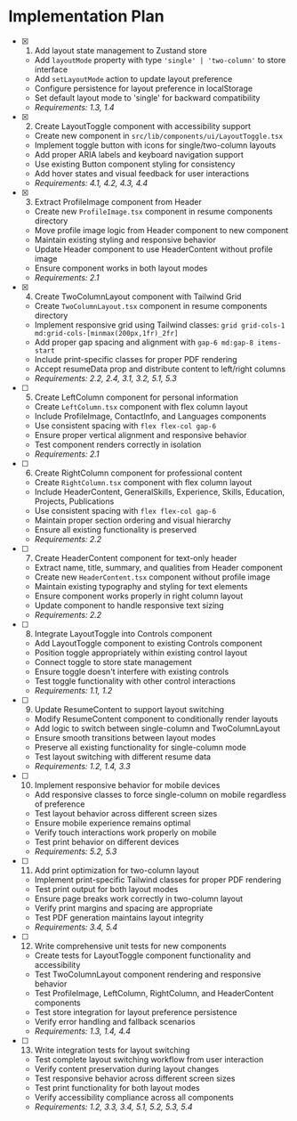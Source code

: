 # Implementation Plan

- [x] 1. Add layout state management to Zustand store
  - Add `layoutMode` property with type `'single' | 'two-column'` to store interface
  - Add `setLayoutMode` action to update layout preference
  - Configure persistence for layout preference in localStorage
  - Set default layout mode to 'single' for backward compatibility
  - _Requirements: 1.3, 1.4_

- [x] 2. Create LayoutToggle component with accessibility support
  - Create new component in `src/lib/components/ui/LayoutToggle.tsx`
  - Implement toggle button with icons for single/two-column layouts
  - Add proper ARIA labels and keyboard navigation support
  - Use existing Button component styling for consistency
  - Add hover states and visual feedback for user interactions
  - _Requirements: 4.1, 4.2, 4.3, 4.4_

- [x] 3. Extract ProfileImage component from Header
  - Create new `ProfileImage.tsx` component in resume components directory
  - Move profile image logic from Header component to new component
  - Maintain existing styling and responsive behavior
  - Update Header component to use HeaderContent without profile image
  - Ensure component works in both layout modes
  - _Requirements: 2.1_

- [x] 4. Create TwoColumnLayout component with Tailwind Grid
  - Create `TwoColumnLayout.tsx` component in resume components directory
  - Implement responsive grid using Tailwind classes: `grid grid-cols-1 md:grid-cols-[minmax(200px,1fr)_2fr]`
  - Add proper gap spacing and alignment with `gap-6 md:gap-8 items-start`
  - Include print-specific classes for proper PDF rendering
  - Accept resumeData prop and distribute content to left/right columns
  - _Requirements: 2.2, 2.4, 3.1, 3.2, 5.1, 5.3_

- [ ] 5. Create LeftColumn component for personal information
  - Create `LeftColumn.tsx` component with flex column layout
  - Include ProfileImage, ContactInfo, and Languages components
  - Use consistent spacing with `flex flex-col gap-6`
  - Ensure proper vertical alignment and responsive behavior
  - Test component renders correctly in isolation
  - _Requirements: 2.1_

- [ ] 6. Create RightColumn component for professional content
  - Create `RightColumn.tsx` component with flex column layout
  - Include HeaderContent, GeneralSkills, Experience, Skills, Education, Projects, Publications
  - Use consistent spacing with `flex flex-col gap-6`
  - Maintain proper section ordering and visual hierarchy
  - Ensure all existing functionality is preserved
  - _Requirements: 2.2_

- [ ] 7. Create HeaderContent component for text-only header
  - Extract name, title, summary, and qualities from Header component
  - Create new `HeaderContent.tsx` component without profile image
  - Maintain existing typography and styling for text elements
  - Ensure component works properly in right column layout
  - Update component to handle responsive text sizing
  - _Requirements: 2.2_

- [ ] 8. Integrate LayoutToggle into Controls component
  - Add LayoutToggle component to existing Controls component
  - Position toggle appropriately within existing control layout
  - Connect toggle to store state management
  - Ensure toggle doesn't interfere with existing controls
  - Test toggle functionality with other control interactions
  - _Requirements: 1.1, 1.2_

- [ ] 9. Update ResumeContent to support layout switching
  - Modify ResumeContent component to conditionally render layouts
  - Add logic to switch between single-column and TwoColumnLayout
  - Ensure smooth transitions between layout modes
  - Preserve all existing functionality for single-column mode
  - Test layout switching with different resume data
  - _Requirements: 1.2, 1.4, 3.3_

- [ ] 10. Implement responsive behavior for mobile devices
  - Add responsive classes to force single-column on mobile regardless of preference
  - Test layout behavior across different screen sizes
  - Ensure mobile experience remains optimal
  - Verify touch interactions work properly on mobile
  - Test print behavior on different devices
  - _Requirements: 5.2, 5.3_

- [ ] 11. Add print optimization for two-column layout
  - Implement print-specific Tailwind classes for proper PDF rendering
  - Test print output for both layout modes
  - Ensure page breaks work correctly in two-column layout
  - Verify print margins and spacing are appropriate
  - Test PDF generation maintains layout integrity
  - _Requirements: 3.4, 5.4_

- [ ] 12. Write comprehensive unit tests for new components
  - Create tests for LayoutToggle component functionality and accessibility
  - Test TwoColumnLayout component rendering and responsive behavior
  - Test ProfileImage, LeftColumn, RightColumn, and HeaderContent components
  - Test store integration for layout preference persistence
  - Verify error handling and fallback scenarios
  - _Requirements: 1.3, 1.4, 4.4_

- [ ] 13. Write integration tests for layout switching
  - Test complete layout switching workflow from user interaction
  - Verify content preservation during layout changes
  - Test responsive behavior across different screen sizes
  - Test print functionality for both layout modes
  - Verify accessibility compliance across all components
  - _Requirements: 1.2, 3.3, 3.4, 5.1, 5.2, 5.3, 5.4_